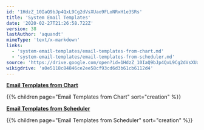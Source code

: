```yaml
---
id: '1HdzZ_10IaQ9bJp4QxL9Cg2dVsXUao9FLoNRxH1e3SRs'
title: 'System Email Templates'
date: '2020-02-27T21:26:58.722Z'
version: 38
lastAuthor: 'aquandt'
mimeType: 'text/x-markdown'
links:
  - 'system-email-templates/email-templates-from-chart.md'
  - 'system-email-templates/email-templates-from-scheduler.md'
source: 'https://drive.google.com/open?id=1HdzZ_10IaQ9bJp4QxL9Cg2dVsXUao9FLoNRxH1e3SRs'
wikigdrive: 'a0e5118c84846ce2ee58cf93cd6d3b61cb6112d4'
---
```

[**Email Templates from Chart**](system-email-templates/email-templates-from-chart.md)

{{% children page="Email Templates from Chart" sort="creation" %}}

[**Email Templates from Scheduler**](system-email-templates/email-templates-from-scheduler.md)

{{% children page="Email Templates from Scheduler" sort="creation" %}}
